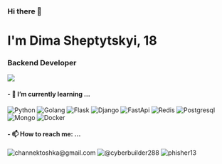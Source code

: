 ### Hi there 👋
# I'm Dima Sheptytskyi, 18
### Backend Developer

![](https://github-readme-stats.vercel.app/api?username={phisher13}&theme=blue-green)

#### - 🌱 I’m currently learning ...
![Python](https://img.shields.io/badge/Python-3776AB?style=for-the-badge&logo=python&logoColor=white)
![Golang](https://img.shields.io/badge/Go-00ADD8?style=for-the-badge&logo=go&logoColor=white)
![Flask](https://img.shields.io/badge/Flask-000000?style=for-the-badge&logo=flask&logoColor=white)
![Django](https://img.shields.io/badge/django-316192?style=for-the-badge&logo=django&logoColor=white)
![FastApi](https://img.shields.io/badge/fastapi-316192?style=for-the-badge&logo=fastapi&logoColor=white)
![Redis](https://img.shields.io/badge/redis-316192?style=for-the-badge&logo=redis&logoColor=white)
![Postgresql](https://img.shields.io/badge/PostgreSQL-316192?style=for-the-badge&logo=postgresql&logoColor=white)
![Mongo](https://img.shields.io/badge/mongodb-316192?style=for-the-badge&logo=mongodb&logoColor=white)
![Docker](https://img.shields.io/badge/docker-316192?style=for-the-badge&logo=docker&logoColor=white)



#### - 📫 How to reach me: ...
![channektoshka@gmail.com](https://img.shields.io/badge/Gmail-D14836?style=for-the-badge&logo=gmail&logoColor=white)
![@cyberbuilder288](https://img.shields.io/badge/Telegram-2CA5E0?style=for-the-badge&logo=telegram&logoColor=white)
![phisher13](https://img.shields.io/badge/GitLab-330F63?style=for-the-badge&logo=gitlab&logoColor=white)

<!--
**phisher13/phisher13** is a ✨ _special_ ✨ repository because its `README.md` (this file) appears on your GitHub profile.

Here are some ideas to get you started:

- 🔭 I’m currently working on ...
- 🌱 I’m currently learning ...
- 👯 I’m looking to collaborate on ...
- 🤔 I’m looking for help with ...
- 💬 Ask me about ...
- 📫 How to reach me: ...
- 😄 Pronouns: ...
- ⚡ Fun fact: ...
-->
